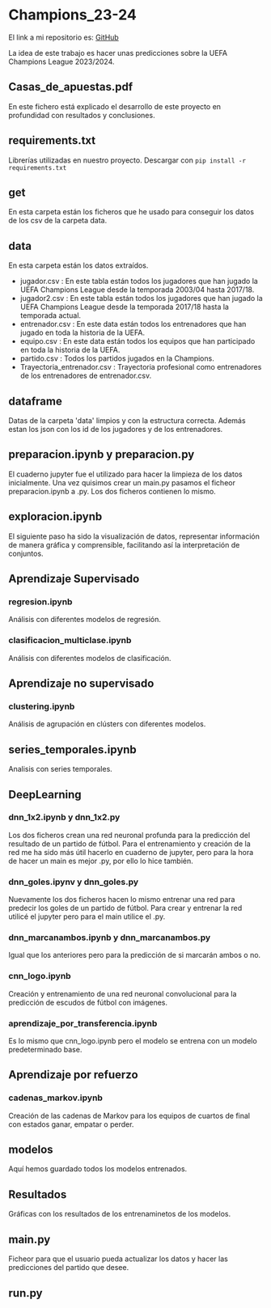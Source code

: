 # Champions_23-24

El link a mi repositorio es: [GitHub](https://github.com/crltsnch/Champions_23-24)

La idea de este trabajo es hacer unas predicciones sobre la UEFA Champions League 2023/2024.

## Casas_de_apuestas.pdf
En este fichero está explicado el desarrollo de este proyecto en profundidad con resultados y conclusiones.

## requirements.txt
Librerías utilizadas en nuestro proyecto. Descargar con ```pip install -r requirements.txt```


## get
En esta carpeta están los ficheros que he usado para conseguir los datos de los csv de la carpeta data.

## data
En esta carpeta están los datos extraídos. 

  - jugador.csv : En este tabla están todos los jugadores que han jugado la UEFA Champions League desde la temporada 2003/04 hasta 2017/18.
  - jugador2.csv : En este tabla están todos los jugadores que han jugado la UEFA Champions League desde la temporada 2017/18 hasta la temporada actual.
  - entrenador.csv : En este data están todos los entrenadores que han jugado en toda la historia de la UEFA.
  - equipo.csv : En este data están todos los equipos que han participado en toda la historia de la UEFA.
  - partido.csv : Todos los partidos jugados en la Champions.
  - Trayectoria_entrenador.csv : Trayectoria profesional como entrenadores de los entrenadores de entrenador.csv.


## dataframe
Datas de la carpeta 'data' limpios y con la estructura correcta. Además estan los json con los id de los jugadores y de los entrenadores.


## preparacion.ipynb y preparacion.py
El cuaderno jupyter fue el utilizado para hacer la limpieza de los datos inicialmente. Una vez quisimos crear un main.py pasamos el ficheor preparacion.ipynb a .py. Los dos ficheros contienen lo mismo.

## exploracion.ipynb
El siguiente paso ha sido la visualización de datos, representar información de manera gráfica y comprensible, facilitando así la interpretación de conjuntos. 


## Aprendizaje Supervisado
### regresion.ipynb
Análisis con diferentes modelos de regresión.

### clasificacion_multiclase.ipynb
Análisis con diferentes modelos de clasificación.


## Aprendizaje no supervisado
### clustering.ipynb
Análisis de agrupación en clústers con diferentes modelos.


## series_temporales.ipynb
Analisis con series temporales.

## DeepLearning
### dnn_1x2.ipynb y dnn_1x2.py
Los dos ficheros crean una red neuronal profunda para la predicción del resultado de un partido de fútbol. Para el entrenamiento y creación de la red me ha sido más útil hacerlo en cuaderno de jupyter, pero para la hora de hacer un main es mejor .py, por ello lo hice también.

### dnn_goles.ipynv y dnn_goles.py
Nuevamente los dos ficheros hacen lo mismo entrenar una red para predecir los goles de un partido de fútbol. Para crear y entrenar la red utilicé el jupyter pero para el main utilice el .py.

### dnn_marcanambos.ipynb y dnn_marcanambos.py
Igual que los anteriores pero para la predicción de si marcarán ambos o no.

### cnn_logo.ipynb
Creación y entrenamiento de una red neuronal convolucional para la predicción de escudos de fútbol con imágenes.

### aprendizaje_por_transferencia.ipynb
Es lo mismo que cnn_logo.ipynb pero el modelo se entrena con un modelo predeterminado base.

## Aprendizaje por refuerzo
### cadenas_markov.ipynb
Creación de las cadenas de Markov para los equipos de cuartos de final con estados ganar, empatar o perder. 

## modelos
Aquí hemos guardado todos los modelos entrenados.

## Resultados
Gráficas con los resultados de los entrenaminetos de los modelos.

## main.py
Ficheor para que el usuario pueda actualizar los datos y hacer las predicciones del partido que desee.

## run.py

